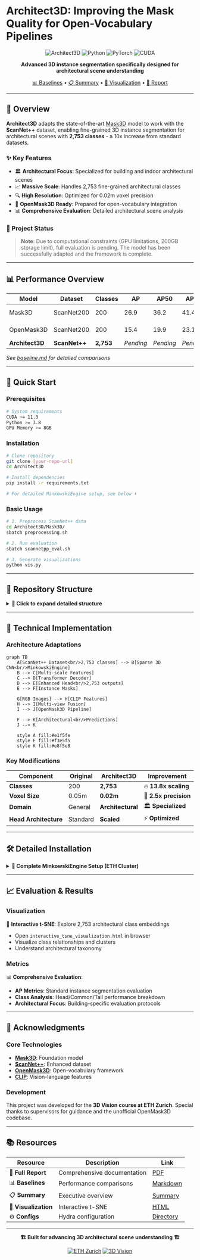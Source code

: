 # Architect3D: Improving the Mask Quality for Open-Vocabulary Pipelines

<div align="center">

![Architect3D](https://img.shields.io/badge/3D%20Vision-Architect3D-blue?style=for-the-badge)
![Python](https://img.shields.io/badge/Python-3.8+-brightgreen?style=for-the-badge&logo=python)
![PyTorch](https://img.shields.io/badge/PyTorch-1.12+-orange?style=for-the-badge&logo=pytorch)
![CUDA](https://img.shields.io/badge/CUDA-11.3+-green?style=for-the-badge&logo=nvidia)

**Advanced 3D instance segmentation specifically designed for architectural scene understanding**

[📊 Baselines](baseline.md) • [📋 Summary](PROJECT.md) • [🎨 Visualization](interactive_tsne_visualization.html) • [📑 Report](docs/Architect3D.pdf)

</div>

---

## 🎯 Overview

**Architect3D** adapts the state-of-the-art [Mask3D](https://github.com/JonasSchult/Mask3D) model to work with the **ScanNet++** dataset, enabling fine-grained 3D instance segmentation for architectural scenes with **2,753 classes** - a 10x increase from standard datasets.

### ✨ Key Features

- 🏛️ **Architectural Focus**: Specialized for building and indoor architectural scenes
- 📈 **Massive Scale**: Handles 2,753 fine-grained architectural classes
- 🔍 **High Resolution**: Optimized for 0.02m voxel precision
- 🔗 **OpenMask3D Ready**: Prepared for open-vocabulary integration
- 📊 **Comprehensive Evaluation**: Detailed architectural scene analysis

### 🚨 Project Status

> **Note**: Due to computational constraints (GPU limitations, 200GB storage limit), full evaluation is pending. The model has been successfully adapted and the framework is complete.

---

## 📊 Performance Overview

| Model | Dataset | Classes | AP | AP50 | AP25 | Status |
|-------|---------|---------|-----|------|------|--------|
| Mask3D | ScanNet200 | 200 | 26.9 | 36.2 | 41.4 | ✅ Baseline |
| OpenMask3D | ScanNet200 | 200 | 15.4 | 19.9 | 23.1 | ✅ Baseline |
| **Architect3D** | **ScanNet++** | **2,753** | *Pending* | *Pending* | *Pending* | 🔄 Ready |

*See [baseline.md](baseline.md) for detailed comparisons*

---

## 🚀 Quick Start

### Prerequisites

```bash
# System requirements
CUDA >= 11.3
Python >= 3.8
GPU Memory >= 8GB
```

### Installation

```bash
# Clone repository
git clone [your-repo-url]
cd Architect3D

# Install dependencies
pip install -r requirements.txt

# For detailed MinkowskiEngine setup, see below ⬇️
```

### Basic Usage

```bash
# 1. Preprocess ScanNet++ data
cd Architect3D/Mask3D/
sbatch preprocessing.sh

# 2. Run evaluation
sbatch scannetpp_eval.sh

# 3. Generate visualizations
python vis.py
```

---

## 📁 Repository Structure

<details>
<summary><strong>📂 Click to expand detailed structure</strong></summary>

```
Architect3D/
├── 📄 README.md                               # This file
├── 📋 PROJECT_SUMMARY.md                      # Executive summary
├── 📊 baseline.md                             # Performance baselines
├── 🎨 vis.py                                  # t-SNE visualization generator
├── 🌐 interactive_tsne_visualization.html     # Interactive class embeddings
├── 📑 Architect3D.pdf                         # Comprehensive project report
│
├── 🏗️ Architect3D/                            # Core implementation
│   ├── Mask3D/                               # Adapted Mask3D for ScanNet++
│   │   ├── 🚀 main_instance_segmentation.py  # Main training/evaluation script
│   │   ├── ⚙️ conf/                          # Hydra configurations
│   │   ├── 📊 benchmark/                     # Evaluation framework
│   │   ├── 🗃️ datasets/                      # Data loaders & preprocessing
│   │   ├── 🧠 models/                        # Neural network architectures
│   │   ├── 🎯 trainer/                       # Training pipeline
│   │   ├── 💾 saved/final/                   # Model checkpoints
│   │   └── 📈 jobs/                          # Training logs
│   └── 📋 requirements.txt
│
├── 🔍 openmask3d/                             # OpenMask3D integration
│   └── openmask3d/                           # Core modules
│       ├── 🎭 class_agnostic_mask_computation/
│       ├── 🔮 mask_features_computation/
│       ├── 📊 evaluation/
│       └── 👁️ visualization/
│
├── 🏠 scannetpp/                              # ScanNet++ dataset
│   ├── metadata/                             # Class definitions
│   ├── scannetpp_ply/                        # 3D scenes
│   └── splits/                               # Train/val/test splits
│
└── 📊 eval_results_architectural_classes/     # Evaluation results
```

</details>

---

## 🔧 Technical Implementation

### Architecture Adaptations

```mermaid
graph TB
    A[ScanNet++ Dataset<br/>2,753 classes] --> B[Sparse 3D CNN<br/>MinkowskiEngine]
    B --> C[Multi-scale Features]
    C --> D[Transformer Decoder]
    D --> E[Enhanced Head<br/>2,753 outputs]
    E --> F[Instance Masks]
    
    G[RGB Images] --> H[CLIP Features]
    H --> I[Multi-view Fusion]
    I --> J[OpenMask3D Pipeline]
    
    F --> K[Architectural<br/>Predictions]
    J --> K
    
    style A fill:#e1f5fe
    style E fill:#f3e5f5
    style K fill:#e8f5e8
```

### Key Modifications

| Component | Original | Architect3D | Improvement |
|-----------|----------|-------------|-------------|
| **Classes** | 200 | **2,753** | 🔥 **13.8x scaling** |
| **Voxel Size** | 0.05m | **0.02m** | 🎯 **2.5x precision** |
| **Domain** | General | **Architectural** | 🏛️ **Specialized** |
| **Head Architecture** | Standard | **Scaled** | ⚡ **Optimized** |

---

## 🛠️ Detailed Installation

<details>
<summary><strong>🔧 Complete MinkowskiEngine Setup (ETH Cluster)</strong></summary>

```bash
# STEP 1: Load modules
module load gcc/8.2.0 python_gpu/3.8.5 cuda/11.3.1 cudnn/8.2.1.32

# STEP 2: Create environment
python -m venv architect3d_env
source architect3d_env/bin/activate

# STEP 3: Install PyTorch
pip install torch==1.12.1 torchvision==0.13.1 -f https://download.pytorch.org/whl/cu113/torch_stable.html

# STEP 4: Install dependencies
pip install ninja pytorch-lightning==1.7.2 hydra-core==1.0.5

# STEP 5: Setup MinkowskiEngine
git clone https://github.com/NVIDIA/MinkowskiEngine.git
cd MinkowskiEngine
# Edit setup.py (uncomment CUDA_HOME configuration)
python setup.py install

# STEP 6: Install additional packages
pip install -r requirements.txt

# STEP 7: Install CLIP & SAM
pip install git+https://github.com/openai/CLIP.git --no-deps
pip install git+https://github.com/facebookresearch/segment-anything.git --no-deps
```

</details>

---

## 📈 Evaluation & Results

### Visualization

🎨 **Interactive t-SNE**: Explore 2,753 architectural class embeddings
- Open `interactive_tsne_visualization.html` in browser
- Visualize class relationships and clusters
- Understand architectural taxonomy

### Metrics

📊 **Comprehensive Evaluation**:
- **AP Metrics**: Standard instance segmentation evaluation
- **Class Analysis**: Head/Common/Tail performance breakdown
- **Architectural Focus**: Building-specific evaluation protocols

---

## 🤝 Acknowledgments

### Core Technologies
- **[Mask3D](https://github.com/JonasSchult/Mask3D)**: Foundation model
- **[ScanNet++](https://kaldir.vc.in.tum.de/scannetpp/)**: Enhanced dataset
- **[OpenMask3D](https://openmask3d.github.io/)**: Open-vocabulary framework
- **[CLIP](https://github.com/openai/CLIP)**: Vision-language features

### Development
This project was developed for the **3D Vision course at ETH Zurich**. Special thanks to supervisors for guidance and the unofficial OpenMask3D codebase.

---

## 📚 Resources

| Resource | Description | Link |
|----------|-------------|------|
| 📑 **Full Report** | Comprehensive documentation | [PDF](Final_Report_Architect3D.pdf) |
| 📊 **Baselines** | Performance comparisons | [Markdown](baseline.md) |
| 📋 **Summary** | Executive overview | [Summary](PROJECT_SUMMARY.md) |
| 🎨 **Visualization** | Interactive t-SNE | [HTML](interactive_tsne_visualization.html) |
| ⚙️ **Configs** | Hydra configuration | [Directory](Architect3D/Mask3D/conf/) |


---

<div align="center">

**🏗️ Built for advancing 3D architectural scene understanding 🏗️**

[![ETH Zurich](https://img.shields.io/badge/ETH-Zurich-blue?style=flat-square)](https://ethz.ch)
[![3D Vision](https://img.shields.io/badge/Course-3D%20Vision-green?style=flat-square)](https://www.cvg.ethz.ch)

</div>

